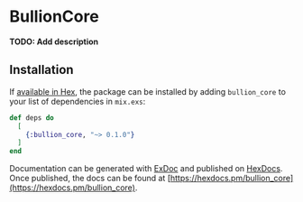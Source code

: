 # BullionCore

**TODO: Add description**

## Installation

If [available in Hex](https://hex.pm/docs/publish), the package can be installed
by adding `bullion_core` to your list of dependencies in `mix.exs`:

```elixir
def deps do
  [
    {:bullion_core, "~> 0.1.0"}
  ]
end
```

Documentation can be generated with [ExDoc](https://github.com/elixir-lang/ex_doc)
and published on [HexDocs](https://hexdocs.pm). Once published, the docs can
be found at [https://hexdocs.pm/bullion_core](https://hexdocs.pm/bullion_core).

